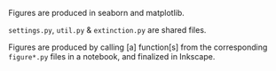 Figures are produced in seaborn and matplotlib.

`settings.py`, `util.py` & `extinction.py` are shared files.

Figures are produced by calling [a] function[s] from the corresponding 
`figure*.py` files in a notebook, and finalized in Inkscape.
